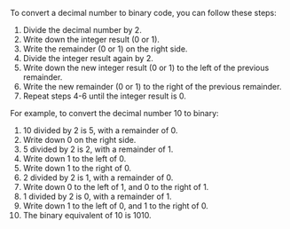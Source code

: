 To convert a decimal number to binary code, you can follow these steps:

1. Divide the decimal number by 2.
2. Write down the integer result (0 or 1).
3. Write the remainder (0 or 1) on the right side.
4. Divide the integer result again by 2.
5. Write down the new integer result (0 or 1) to the left of the previous remainder.
6. Write the new remainder (0 or 1) to the right of the previous remainder.
7. Repeat steps 4-6 until the integer result is 0.


For example, to convert the decimal number 10 to binary:

1. 10 divided by 2 is 5, with a remainder of 0.
2. Write down 0 on the right side.
3. 5 divided by 2 is 2, with a remainder of 1.
4. Write down 1 to the left of 0.
5. Write down 1 to the right of 0.
6. 2 divided by 2 is 1, with a remainder of 0.
7. Write down 0 to the left of 1, and 0 to the right of 1.
8. 1 divided by 2 is 0, with a remainder of 1.
9. Write down 1 to the left of 0, and 1 to the right of 0.
10. The binary equivalent of 10 is 1010.
